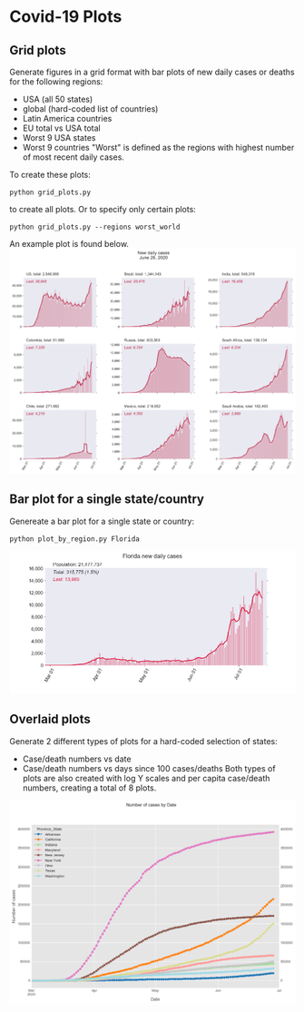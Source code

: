 # Covid-19 Plots

## Grid plots
Generate figures in a grid format with bar plots of new daily cases or deaths
for the following regions:
* USA (all 50 states)
* global (hard-coded list of countries)
* Latin America countries
* EU total vs USA total
* Worst 9 USA states
* Worst 9 countries
"Worst" is defined as the regions with highest number of most recent daily cases. 

To create these plots:

```
python grid_plots.py
```

to create all plots. Or to specify only certain plots:

```
python grid_plots.py --regions worst_world
```

An example plot is found below.
![Alt text](examples/worst_global_cases.png?raw=true "worst_global_cases.png")

## Bar plot for a single state/country
Genereate a bar plot for a single state or country:

```
python plot_by_region.py Florida
```

![Florida plot](examples/Florida_new_cases.png "Florida_new_cases.png")

## Overlaid plots
Generate 2 different types of plots for a hard-coded selection of states:
* Case/death numbers vs date
* Case/death numbers vs days since 100 cases/deaths 
Both types of plots are also created with log Y scales and per capita case/death
numbers, creating a total of 8 plots.

![Alt text](examples/usa_cases_date.png?raw=true "usa_cases_date.png")
